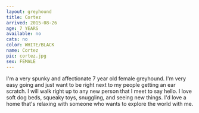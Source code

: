 ```yaml
---
layout: greyhound
title: Cortez
arrived: 2015-08-26
age: 7 YEARS
available: no
cats: no
color: WHITE/BLACK
name: Cortez
pic: cortez.jpg
sex: FEMALE
---
```


I'm a very spunky and affectionate 7 year old female greyhound. I'm very easy going and just want to be right next to my people getting an ear scratch. I will walk right up to any new person that I meet to say hello. I love soft dog beds, squeaky toys, snuggling, and seeing new things. I'd love a home that's relaxing with someone who wants to explore the world with me. 